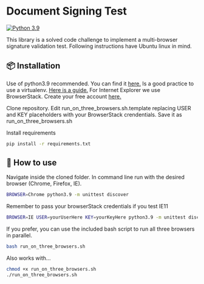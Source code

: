 # Document Signing Test
[![Python 3.9](https://img.shields.io/badge/python-3.9-blue.svg?style=for-the-badge&logo=appveyor)](https://www.python.org/downloads/release/python-392/)

This library is a solved code challenge to implement a multi-browser signature validation test. Following instructions have Ubuntu linux in mind.

## 📦 Installation

Use of python3.9 recommended. You can find it [here.](https://www.python.org/downloads/release/python-392/)
Is a good practice to use a virtualenv. [Here is a guide.](https://pythonbasics.org/virtualenv/)
For Internet Explorer we use BrowserStack. Create your free account [here.](https://www.browserstack.com/automate)

Clone repository. Edit run_on_three_browsers.sh.template replacing USER and KEY placeholders with your BrowserStack crendentials. Save it as run_on_three_browsers.sh

Install requirements
```bash
pip install -r requirements.txt
```

## 🚀 How to use

Navigate inside the cloned folder.
In command line run with the desired browser (Chrome, Firefox, IE).
```bash
BROWSER=Chrome python3.9 -m unittest discover
```
Remember to pass your browserStack credentials if you test IE11
```bash
BROWSER=IE USER=yourUserHere KEY=yourKeyHere python3.9 -m unittest discover
```

If you prefer, you can use the included bash script to run all three browsers in parallel.
```bash
bash run_on_three_browsers.sh
```

Also works with...
```bash
chmod +x run_on_three_browsers.sh
./run_on_three_browsers.sh
```
